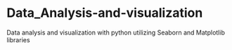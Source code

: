 # Data_Analysis-and-visualization
Data analysis and visualization with python utilizing Seaborn and Matplotlib libraries

